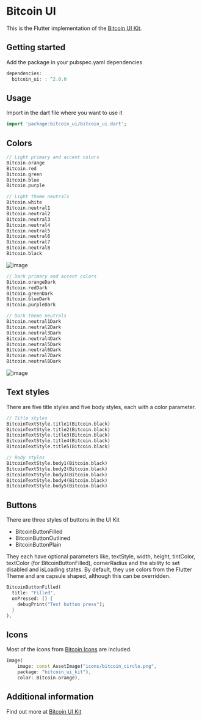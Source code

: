 # Bitcoin UI

This is the Flutter implementation of the [Bitcoin UI Kit](https://www.bitcoinuikit.com).

## Getting started

Add the package in your pubspec.yaml dependencies

```dart
dependencies:
  bitcoin_ui: : ^2.0.0
```

## Usage

Import in the dart file where you want to use it

```dart
import 'package:bitcoin_ui/bitcoin_ui.dart';
```

## Colors

```dart
// Light primary and accent colors
Bitcoin.orange
Bitcoin.red
Bitcoin.green
Bitcoin.blue
Bitcoin.purple

// Light theme neutrals
Bitcoin.white
Bitcoin.neutral1
Bitcoin.neutral2
Bitcoin.neutral3
Bitcoin.neutral4
Bitcoin.neutral5
Bitcoin.neutral6
Bitcoin.neutral7
Bitcoin.neutral8
Bitcoin.black
```

![image](https://github.com/bdgwallet/bitcoinuikit-flutter/assets/3393669/dd843296-6336-4920-b9e6-93dae58f4697)

```dart
// Dark primary and accent colors
Bitcoin.orangeDark
Bitcoin.redDark
Bitcoin.greenDark
Bitcoin.blueDark
Bitcoin.purpleDark

// Dark theme neutrals
Bitcoin.neutral1Dark
Bitcoin.neutral2Dark
Bitcoin.neutral3Dark
Bitcoin.neutral4Dark
Bitcoin.neutral5Dark
Bitcoin.neutral6Dark
Bitcoin.neutral7Dark
Bitcoin.neutral8Dark
```

![image](https://github.com/bdgwallet/bitcoinuikit-flutter/assets/3393669/65d5a45a-67cb-4972-bfde-b2f21f62a822)

## Text styles

There are five title styles and five body styles, each with a color parameter.

```dart
// Title styles
BitcoinTextStyle.title1(Bitcoin.black)
BitcoinTextStyle.title2(Bitcoin.black)
BitcoinTextStyle.title3(Bitcoin.black)
BitcoinTextStyle.title4(Bitcoin.black)
BitcoinTextStyle.title5(Bitcoin.black)

// Body styles
BitcoinTextStyle.body1(Bitcoin.black)
BitcoinTextStyle.body2(Bitcoin.black)
BitcoinTextStyle.body3(Bitcoin.black)
BitcoinTextStyle.body4(Bitcoin.black)
BitcoinTextStyle.body5(Bitcoin.black)
```

## Buttons

There are three styles of buttons in the UI Kit

- BitcoinButtonFilled
- BitcoinButtonOutlined
- BitcoinButtonPlain

They each have optional parameters like, textStyle, width, height, tintColor, textColor (for BitcoinButtonFilled), cornerRadius and the ability to set disabled and isLoading states. By default, they use colors from the Flutter Theme and are capsule shaped, although this can be overridden.

```dart
BitcoinButtonFilled(
  title: "Filled",
  onPressed: () {
    debugPrint("Test button press");
  }
),
```

## Icons

Most of the icons from [Bitcoin Icons](https://github.com/BitcoinDesign/Bitcoin-Icons) are included.

```dart
Image(
    image: const AssetImage("icons/bitcoin_circle.png",
    package: "bitcoin_ui_kit"),
    color: Bitcoin.orange),
```

## Additional information

Find out more at [Bitcoin UI Kit](https://www.bitcoinuikit.com)
